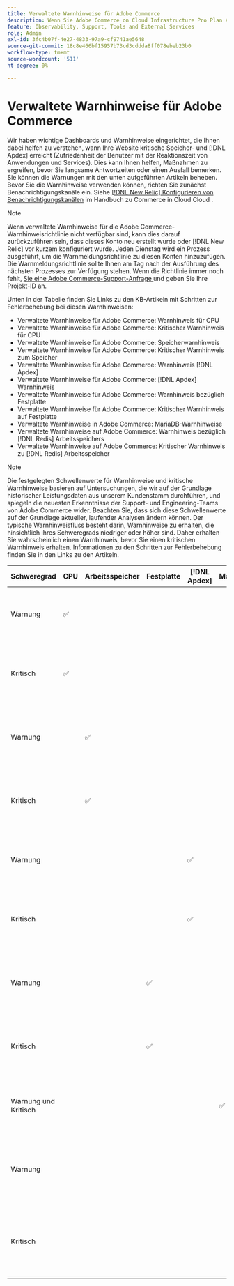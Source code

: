 ```yaml
---
title: Verwaltete Warnhinweise für Adobe Commerce
description: Wenn Sie Adobe Commerce on Cloud Infrastructure Pro Plan Architecture-Kunde sind, können Sie verwaltete Warnhinweise verwenden, um den Zustand Ihrer Site zu verstehen. Wenn Sie Adobe Commerce on Cloud Infrastructure Starter Plan Architecture-Kunde sind, erhalten Sie nur Warnhinweise zu den  [!DNL Apdex]  und Fehlerquoten.
feature: Observability, Support, Tools and External Services
role: Admin
exl-id: 3fc4b07f-4e27-4833-97a9-cf9741ae5648
source-git-commit: 18c8e466bf15957b73cd3cddda8ff078ebeb23b0
workflow-type: tm+mt
source-wordcount: '511'
ht-degree: 0%

---
```


# Verwaltete Warnhinweise für Adobe Commerce


Wir haben wichtige Dashboards und Warnhinweise eingerichtet, die Ihnen dabei helfen zu verstehen, wann Ihre Website kritische Speicher- und [!DNL Apdex] erreicht (Zufriedenheit der Benutzer mit der Reaktionszeit von Anwendungen und Services). Dies kann Ihnen helfen, Maßnahmen zu ergreifen, bevor Sie langsame Antwortzeiten oder einen Ausfall bemerken. Sie können die Warnungen mit den unten aufgeführten Artikeln beheben. Bevor Sie die Warnhinweise verwenden können, richten Sie zunächst Benachrichtigungskanäle ein. Siehe [[!DNL New Relic] Konfigurieren von Benachrichtigungskanälen](https://experienceleague.adobe.com/de/docs/commerce-on-cloud/user-guide/monitor/new-relic/new-relic-service) im Handbuch zu Commerce in Cloud Cloud .

>[!NOTE]
>
>Wenn verwaltete Warnhinweise für die Adobe Commerce-Warnhinweisrichtlinie nicht verfügbar sind, kann dies darauf zurückzuführen sein, dass dieses Konto neu erstellt wurde oder [!DNL New Relic] vor kurzem konfiguriert wurde. Jeden Dienstag wird ein Prozess ausgeführt, um die Warnmeldungsrichtlinie zu diesen Konten hinzuzufügen. Die Warnmeldungsrichtlinie sollte Ihnen am Tag nach der Ausführung des nächsten Prozesses zur Verfügung stehen. Wenn die Richtlinie immer noch fehlt, [ Sie eine Adobe Commerce-Support-Anfrage ](https://experienceleague.adobe.com/de/docs/commerce-knowledge-base/kb/help-center-guide/magento-help-center-user-guide#support-case) und geben Sie Ihre Projekt-ID an.

Unten in der Tabelle finden Sie Links zu den KB-Artikeln mit Schritten zur Fehlerbehebung bei diesen Warnhinweisen:

* Verwaltete Warnhinweise für Adobe Commerce: Warnhinweis für CPU
* Verwaltete Warnhinweise für Adobe Commerce: Kritischer Warnhinweis für CPU
* Verwaltete Warnhinweise für Adobe Commerce: Speicherwarnhinweis
* Verwaltete Warnhinweise für Adobe Commerce: Kritischer Warnhinweis zum Speicher
* Verwaltete Warnhinweise für Adobe Commerce: Warnhinweis [!DNL Apdex]
* Verwaltete Warnhinweise für Adobe Commerce: [!DNL Apdex] Warnhinweis
* Verwaltete Warnhinweise für Adobe Commerce: Warnhinweis bezüglich Festplatte
* Verwaltete Warnhinweise für Adobe Commerce: Kritischer Warnhinweis auf Festplatte
* Verwaltete Warnhinweise in Adobe Commerce: MariaDB-Warnhinweise
* Verwaltete Warnhinweise auf Adobe Commerce: Warnhinweis bezüglich [!DNL Redis] Arbeitsspeichers
* Verwaltete Warnhinweise auf Adobe Commerce: Kritischer Warnhinweis zu [!DNL Redis] Arbeitsspeicher

>[!NOTE]
>
>Die festgelegten Schwellenwerte für Warnhinweise und kritische Warnhinweise basieren auf Untersuchungen, die wir auf der Grundlage historischer Leistungsdaten aus unserem Kundenstamm durchführen, und spiegeln die neuesten Erkenntnisse der Support- und Engineering-Teams von Adobe Commerce wider. Beachten Sie, dass sich diese Schwellenwerte auf der Grundlage aktueller, laufender Analysen ändern können. Der typische Warnhinweisfluss besteht darin, Warnhinweise zu erhalten, die hinsichtlich ihres Schweregrads niedriger oder höher sind. Daher erhalten Sie wahrscheinlich einen Warnhinweis, bevor Sie einen kritischen Warnhinweis erhalten. Informationen zu den Schritten zur Fehlerbehebung finden Sie in den Links zu den Artikeln.

| Schweregrad | CPU | Arbeitsspeicher | Festplatte | [!DNL Apdex] | MariaDB | [!DNL Redis] | Artikel zur Fehlerbehebung |
|----------|-----|--------|------|-------|---------|--------------|-------------------------|
| Warnung | ✅ |        |      |       |         |              | [Verwaltete Warnhinweise für Adobe Commerce: Warnhinweis für CPU](managed-alerts-for-magento-commerce-cpu-warning-alert.md) |
| Kritisch | ✅ |        |      |       |         |              | [Verwaltete Warnhinweise für Adobe Commerce: Kritischer Warnhinweis für CPU](managed-alerts-on-magento-commerce-cpu-critical-alert.md) |
| Warnung |     | ✅ |      |       |         |              | [Verwaltete Warnhinweise für Adobe Commerce: Warnhinweis bezüglich des Arbeitsspeichers](managed-alerts-for-magento-commerce-memory-warning-alert.md) |
| Kritisch |     | ✅ |      |       |         |              | [Verwaltete Warnhinweise für Adobe Commerce: Kritischer Warnhinweis im Arbeitsspeicher](managed-alerts-on-magento-commerce-memory-critical-alert.md) |
| Warnung |     |        |      | ✅ |         |              | [Verwaltete Warnhinweise für Adobe Commerce: [!DNL Apdex] Warnhinweis](managed-alerts-for-magento-commerce-apdex-warning-alert.md) |
| Kritisch |     |        |      | ✅ |         |              | [Verwaltete Warnhinweise für Adobe Commerce: [!DNL Apdex] Kritischer Warnhinweis](managed-alerts-for-magento-commerce-apdex-critical-alert.md) |
| Warnung |     |        | ✅ |       |         |              | [Verwaltete Warnhinweise für Adobe Commerce: Warnhinweis bezüglich Festplatte](managed-alerts-for-magento-commerce-disk-warning-alert.md) |
| Kritisch |     |        | ✅ |       |         |              | [Verwaltete Warnhinweise für Adobe Commerce: kritischer Warnhinweis auf Festplatte](managed-alerts-for-magento-commerce-disk-critical-alert.md) |
| Warnung und Kritisch |     |        |      |       | ✅ |              | [Verwaltete Warnhinweise in Adobe Commerce: MariaDB-Warnhinweise](managed-alerts-on-magento-commerce-mariadb-alerts.md) |
| Warnung |     |        |      |       |         | ✅ | [Verwaltete Warnhinweise zu Adobe Commerce: [!DNL Redis] Warnhinweis bezüglich Arbeitsspeicher](managed-alerts-on-magento-commerce-redis-memory-warning-alert.md) |
| Kritisch |     |        |      |       |         | ✅ | [Verwaltete Warnhinweise zu Adobe Commerce: [!DNL Redis] Kritischer Warnhinweis für Speicher](managed-alerts-on-magento-commerce-redis-memory-critical-alert.md) |
